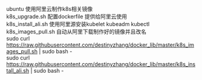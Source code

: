 ubuntu 使用阿里云制作k8s相关镜像</br>
k8s_upgrade.sh 配置dockerfile 提供给阿里云使用</br>
k8s_install_ali.sh 使用阿里源安装kubelet kubeadm kubectl</br>
k8s_images_pull.sh 自动从阿里下载制作好的镜像并且改名</br>
sudo curl https://raw.githubusercontent.com/destinyzhang/docker_lib/master/k8s_images_pull.sh | sudo bash -</br>
sudo curl https://raw.githubusercontent.com/destinyzhang/docker_lib/master/k8s_install_ali.sh | sudo bash -
